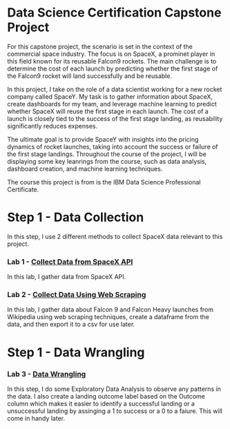 # Data Science Certification Capstone Project 

For this capstone project, the scenario is set in the context of the commercial space industry. The focus is on SpaceX, a prominet player in this field known for its reusable Falcon9 rockets. The main challenge is to determine the cost of each launch by predicting whether the first stage of the Falcon9 rocket will land successfully and be reusable. 

In this project, I take on the role of a data scientist working for a new rocket company called SpaceY. My task is to gather information about SpaceX, create dashboards for my team, and leverage machine learning to predict whether SpaceX will reuse the first stage in each launch. The cost of a launch is closely tied to the success of the first stage landing, as reusability significantly reduces expenses. 

The ultimate goal is to provide SpaceY with insights into the pricing dynamics of rocket launches, taking into account the success or failure of the first stage landings. Throughout the course of the project, I will be displaying some key leanrings from the course, such as data analysis, dashboard creation, and machine learning techniques. 

The course this project is from is the IBM Data Science Professional Certificate.

# Step 1 - Data Collection 
In this step, I use 2 different methods to collect SpaceX data relevant to this project. 
### Lab 1  - [Collect Data from SpaceX API](https://github.com/AndCWen/Data_Science_Capstone/blob/main/DataCollectionAndCleaning.ipynb)
In this lab, I gather data from SpaceX API.
### Lab 2 - [Collect Data Using Web Scraping](https://github.com/AndCWen/Data_Science_Capstone/blob/main/Data_Collection_WebScraping.ipynb)
In this lab, I gather data about Falcon 9 and Falcon Heavy launches from Wikipedia using web scraping techniques, create a dataframe from the data, and then export it to a csv for use later. 

# Step 1 - Data Wrangling
### Lab 3 - [Data Wrangling](https://github.com/AndCWen/Data_Science_Capstone/blob/main/Data_Wrangling.ipynb)
In this step, I do some Exploratory Data Analysis to observe any patterns in the data. I also create a landing outcome label based on the Outcome column which makes it easier to identify a successful landing or a unsuccessful landing by assinging a 1 to success or a 0 to a faiure. This will come in handy later. 

